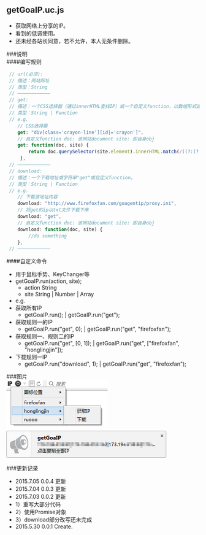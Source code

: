 getGoaIP.uc.js
----------------------------------- 
 - 获取网络上分享的IP。  
 - 看到的低调使用。  
 - 还未经各站长同意，若不允许，本人无条件删除。  

###说明  
####<a name="code">编写规则
```javascript
 // url(必须):
 // 描述：网站网址
 // 类型：String
 // ————————————
 // get:
 // 描述：一个CSS选择器（通过innerHTML查找IP）或一个自定义function，以数组形式返回IP。
 // 类型：String | Function
 // e.g.
    // CSS选择器
    get: "div[class='crayon-line'][id|='crayon']",
    // 自定义function doc: 该网站document site: 即自身obj
    get: function(doc, site) {
    	return doc.querySelector(site.element).innerHTML.match(/((?:(?:25[0-5]|2[0-4]\d|((1\d{2})|([1-9]?\d)))\.){3}(?:25[0-5]|2[0-4]\d|((1\d{2})|([1-9]?\d))))/g);
     },
 // ————————————
 // download:
 // 描述：一个下载地址或字符串"get"或自定义function。
 // 类型：String | Function
 // e.g.
    // 下载该地址内容
    download: "http://www.firefoxfan.com/goagentip/proxy.ini",
    // 将get的ip以txt文件下载下来
    download: "get",
    // 自定义function doc: 该网站document site: 即自身obj
    download: function(doc, site) {
    	//do something
    },
 // ————————————
```


####自定义命令
 - 用于鼠标手势、KeyChanger等
  - getGoaIP.run(action, site);
    - action String
    - site String | Number | Array
 - e.g.
  - 获取所有IP
    - getGoaIP.run(); | getGoaIP.run("get");
  - 获取规则一的IP
    - getGoaIP.run("get", 0); | getGoaIP.run("get", "firefoxfan");
  - 获取规则一、规则二的IP
    - getGoaIP.run("get", [0, 1]); | getGoaIP.run("get", ["firefoxfan", "honglingjin"]);
  - 下载规则一IP
    - getGoaIP.run("download", 1); | getGoaIP.run("get", "firefoxfan");

###图片  
![](https://github.com/GH-Kelo/userChromeJS/raw/master/getGoaIP/img/getGoaIP.png "getGoaIP")  
![](https://github.com/GH-Kelo/userChromeJS/raw/master/getGoaIP/img/getGoaIP2.png "getGoaIP2")  

###更新记录    
 - 2015.7.05 0.0.4 更新
 - 2015.7.04 0.0.3 更新
 - 2015.7.03 0.0.2 更新
  - 1）重写大部分代码
  - 2）使用Promise对象
  - 3）download部分改写还未完成
 - 2015.5.30 0.0.1 Create.  


